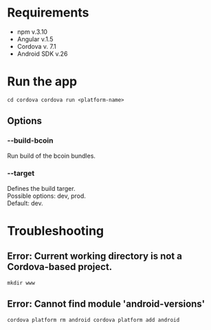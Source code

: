 # Requirements

* npm v.3.10
* Angular v.1.5
* Cordova v. 7.1
* Android SDK v.26

# Run the app
`
cd cordova
cordova run <platform-name>
`
## Options
### --build-bcoin
Run build of the bcoin bundles.
### --target
Defines the build targer. <br />
Possible options: dev, prod. <br />
Default: dev.

# Troubleshooting
## Error: Current working directory is not a Cordova-based project.
`mkdir www`
## Error: Cannot find module 'android-versions'
`
cordova platform rm android
cordova platform add android
`